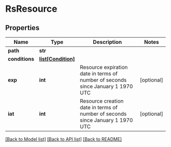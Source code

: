# RsResource

## Properties
Name | Type | Description | Notes
------------ | ------------- | ------------- | -------------
**path** | **str** |  | 
**conditions** | [**list[Condition]**](Condition.md) |  | 
**exp** | **int** | Resource expiration date in terms of number of seconds since January 1 1970 UTC | [optional] 
**iat** | **int** | Resource creation date in terms of number of seconds since January 1 1970 UTC | [optional] 

[[Back to Model list]](../README.md#documentation-for-models) [[Back to API list]](../README.md#documentation-for-api-endpoints) [[Back to README]](../README.md)

